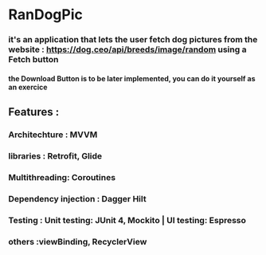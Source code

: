 

# RanDogPic 
### it's an application that lets the user fetch dog pictures from the website : https://dog.ceo/api/breeds/image/random using a Fetch button
#### the Download Button is to be later implemented, you can do it yourself as an exercice

## Features :

### Architechture : MVVM
### libraries : Retrofit, Glide
### Multithreading: Coroutines
### Dependency injection : Dagger Hilt
### Testing : Unit testing: JUnit 4, Mockito | UI testing: Espresso
### others :viewBinding, RecyclerView

